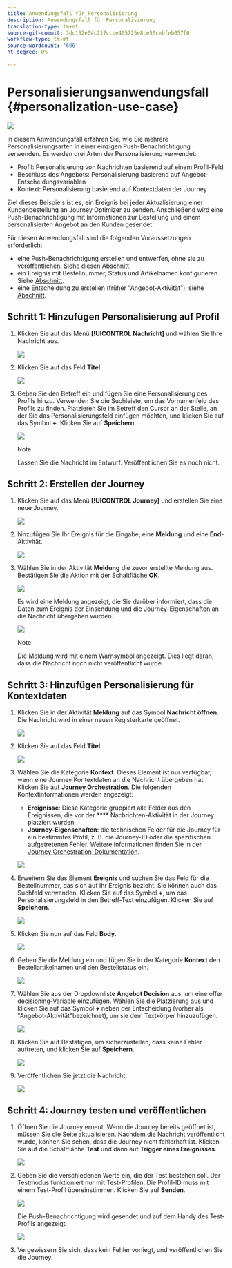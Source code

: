 ```yaml
---
title: Anwendungsfall für Personalisierung
description: Anwendungsfall für Personalisierung
translation-type: tm+mt
source-git-commit: 3dc152e04c217ccce405725e8ce50cebfeb057f0
workflow-type: tm+mt
source-wordcount: '606'
ht-degree: 0%

---
```



# Personalisierungsanwendungsfall {#personalization-use-case}

![](../assets/do-not-localize/badge.png)

In diesem Anwendungsfall erfahren Sie, wie Sie mehrere Personalisierungsarten in einer einzigen Push-Benachrichtigung verwenden. Es werden drei Arten der Personalisierung verwendet:

* Profil: Personalisierung von Nachrichten basierend auf einem Profil-Feld
* Beschluss des Angebots: Personalisierung basierend auf Angebot-Entscheidungsvariablen
* Kontext: Personalisierung basierend auf Kontextdaten der Journey

Ziel dieses Beispiels ist es, ein Ereignis bei jeder Aktualisierung einer Kundenbestellung an Journey Optimizer zu senden. Anschließend wird eine Push-Benachrichtigung mit Informationen zur Bestellung und einem personalisierten Angebot an den Kunden gesendet.

Für diesen Anwendungsfall sind die folgenden Voraussetzungen erforderlich:

* eine Push-Benachrichtigung erstellen und entwerfen, ohne sie zu veröffentlichen. Siehe diesen [Abschnitt](../create-message.md).
* ein Ereignis mit Bestellnummer, Status und Artikelnamen konfigurieren. Siehe [Abschnitt](../event/about-events.md).
* eine Entscheidung zu erstellen (früher &quot;Angebot-Aktivität&quot;), siehe [Abschnitt](../offers/offer-activities/create-offer-activities.md).

## Schritt 1: Hinzufügen Personalisierung auf Profil

1. Klicken Sie auf das Menü **[!UICONTROL Nachricht]** und wählen Sie Ihre Nachricht aus.

   ![](assets/perso-uc.png)

1. Klicken Sie auf das Feld **Titel**.

   ![](assets/perso-uc2.png)

1. Geben Sie den Betreff ein und fügen Sie eine Personalisierung des Profils hinzu. Verwenden Sie die Suchleiste, um das Vornamenfeld des Profils zu finden. Platzieren Sie im Betreff den Cursor an der Stelle, an der Sie das Personalisierungsfeld einfügen möchten, und klicken Sie auf das Symbol **+**. Klicken Sie auf **Speichern**.

   ![](assets/perso-uc3.png)

   >[!NOTE]
   >
   >Lassen Sie die Nachricht im Entwurf. Veröffentlichen Sie es noch nicht.

## Schritt 2: Erstellen der Journey

1. Klicken Sie auf das Menü **[!UICONTROL Journey]** und erstellen Sie eine neue Journey.

   ![](assets/perso-uc4.png)

1. hinzufügen Sie Ihr Ereignis für die Eingabe, eine **Meldung** und eine **End**-Aktivität.

   ![](assets/perso-uc5.png)

1. Wählen Sie in der Aktivität **Meldung** die zuvor erstellte Meldung aus. Bestätigen Sie die Aktion mit der Schaltfläche **OK**.

   ![](assets/perso-uc6.png)

   Es wird eine Meldung angezeigt, die Sie darüber informiert, dass die Daten zum Ereignis der Einsendung und die Journey-Eigenschaften an die Nachricht übergeben wurden.

   ![](assets/perso-uc7.png)

   >[!NOTE]
   >
   >Die Meldung wird mit einem Warnsymbol angezeigt. Dies liegt daran, dass die Nachricht noch nicht veröffentlicht wurde.

## Schritt 3: Hinzufügen Personalisierung für Kontextdaten

1. Klicken Sie in der Aktivität **Meldung** auf das Symbol **Nachricht öffnen**. Die Nachricht wird in einer neuen Registerkarte geöffnet.

   ![](assets/perso-uc8.png)

1. Klicken Sie auf das Feld **Titel**.

   ![](assets/perso-uc9.png)

1. Wählen Sie die Kategorie **Kontext**. Dieses Element ist nur verfügbar, wenn eine Journey Kontextdaten an die Nachricht übergeben hat. Klicken Sie auf **Journey Orchestration**. Die folgenden Kontextinformationen werden angezeigt:

   * **Ereignisse**: Diese Kategorie gruppiert alle Felder aus den Ereignissen, die vor der  **** Nachrichten-Aktivität in der Journey platziert wurden.
   * **Journey-Eigenschaften**: die technischen Felder für die Journey für ein bestimmtes Profil, z. B. die Journey-ID oder die spezifischen aufgetretenen Fehler. Weitere Informationen finden Sie in der [Journey Orchestration-Dokumentation](https://experienceleague.adobe.com/docs/journeys/using/building-advanced-conditions-journeys/syntax/journey-properties.html#building-advanced-conditions-journeys).

   ![](assets/perso-uc10.png)

1. Erweitern Sie das Element **Ereignis** und suchen Sie das Feld für die Bestellnummer, das sich auf Ihr Ereignis bezieht. Sie können auch das Suchfeld verwenden. Klicken Sie auf das Symbol **+**, um das Personalisierungsfeld in den Betreff-Text einzufügen. Klicken Sie auf **Speichern**.

   ![](assets/perso-uc11.png)

1. Klicken Sie nun auf das Feld **Body**.

   ![](assets/perso-uc12.png)

1. Geben Sie die Meldung ein und fügen Sie in der Kategorie **Kontext** den Bestellartikelnamen und den Bestellstatus ein.

   ![](assets/perso-uc13.png)

1. Wählen Sie aus der Dropdownliste **Angebot Decision** aus, um eine offer decisioning-Variable einzufügen. Wählen Sie die Platzierung aus und klicken Sie auf das Symbol **+** neben der Entscheidung (vorher als &quot;Angebot-Aktivität&quot;bezeichnet), um sie dem Textkörper hinzuzufügen.

   ![](assets/perso-uc14.png)

1. Klicken Sie auf Bestätigen, um sicherzustellen, dass keine Fehler auftreten, und klicken Sie auf **Speichern**.

   ![](assets/perso-uc15.png)

1. Veröffentlichen Sie jetzt die Nachricht.

   ![](assets/perso-uc16.png)

## Schritt 4: Journey testen und veröffentlichen

1. Öffnen Sie die Journey erneut. Wenn die Journey bereits geöffnet ist, müssen Sie die Seite aktualisieren. Nachdem die Nachricht veröffentlicht wurde, können Sie sehen, dass die Journey nicht fehlerhaft ist. Klicken Sie auf die Schaltfläche **Test** und dann auf **Trigger eines Ereignisses**.

   ![](assets/perso-uc17.png)

1. Geben Sie die verschiedenen Werte ein, die der Test bestehen soll. Der Testmodus funktioniert nur mit Test-Profilen. Die Profil-ID muss mit einem Test-Profil übereinstimmen. Klicken Sie auf **Senden**.

   ![](assets/perso-uc18.png)

   Die Push-Benachrichtigung wird gesendet und auf dem Handy des Test-Profils angezeigt.

   ![](assets/perso-uc19.png)

1. Vergewissern Sie sich, dass kein Fehler vorliegt, und veröffentlichen Sie die Journey.

